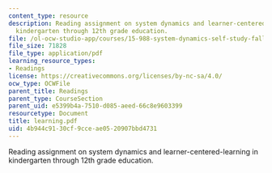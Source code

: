 ```yaml
---
content_type: resource
description: Reading assignment on system dynamics and learner-centered-learning in
  kindergarten through 12th grade education.
file: /ol-ocw-studio-app/courses/15-988-system-dynamics-self-study-fall-1998-spring-1999/4b944c9130cf9cceae0520907bbd4731_learning.pdf
file_size: 71828
file_type: application/pdf
learning_resource_types:
- Readings
license: https://creativecommons.org/licenses/by-nc-sa/4.0/
ocw_type: OCWFile
parent_title: Readings
parent_type: CourseSection
parent_uid: e5399b4a-7510-d085-aeed-66c8e9603399
resourcetype: Document
title: learning.pdf
uid: 4b944c91-30cf-9cce-ae05-20907bbd4731
---
```

Reading assignment on system dynamics and learner-centered-learning in kindergarten through 12th grade education.